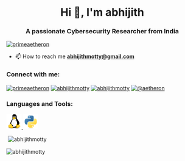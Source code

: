 <h1 align="center">Hi 👋, I'm abhijith</h1>
<h3 align="center">A passionate Cybersecurity Researcher from India</h3>

<p align="left"> <a href="https://twitter.com/primeaetheron" target="blank"><img src="https://img.shields.io/twitter/follow/primeaetheron?logo=twitter&style=for-the-badge" alt="primeaetheron" /></a> </p>

- 📫 How to reach me **abhijithmotty@gmail.com**

<h3 align="left">Connect with me:</h3>
<p align="left">
<a href="https://twitter.com/primeaetheron" target="blank"><img align="center" src="https://raw.githubusercontent.com/rahuldkjain/github-profile-readme-generator/master/src/images/icons/Social/twitter.svg" alt="primeaetheron" height="30" width="40" /></a>
<a href="https://linkedin.com/in/abhijithmotty" target="blank"><img align="center" src="https://raw.githubusercontent.com/rahuldkjain/github-profile-readme-generator/master/src/images/icons/Social/linked-in-alt.svg" alt="abhijithmotty" height="30" width="40" /></a>
<a href="https://instagram.com/abhijithmotty" target="blank"><img align="center" src="https://raw.githubusercontent.com/rahuldkjain/github-profile-readme-generator/master/src/images/icons/Social/instagram.svg" alt="abhijithmotty" height="30" width="40" /></a>
<a href="https://medium.com/@aetheron" target="blank"><img align="center" src="https://raw.githubusercontent.com/rahuldkjain/github-profile-readme-generator/master/src/images/icons/Social/medium.svg" alt="@aetheron" height="30" width="40" /></a>
</p>

<h3 align="left">Languages and Tools:</h3>
<p align="left"> <a href="https://www.linux.org/" target="_blank" rel="noreferrer"> <img src="https://raw.githubusercontent.com/devicons/devicon/master/icons/linux/linux-original.svg" alt="linux" width="40" height="40"/> </a> <a href="https://www.python.org" target="_blank" rel="noreferrer"> <img src="https://raw.githubusercontent.com/devicons/devicon/master/icons/python/python-original.svg" alt="python" width="40" height="40"/> </a> </p>

<p>&nbsp;<img align="center" src="https://github-readme-stats.vercel.app/api?username=abhijithmotty&show_icons=true&locale=en" alt="abhijithmotty" /></p>

<p><img align="center" src="https://github-readme-streak-stats.herokuapp.com/?user=abhijithmotty&" alt="abhijithmotty" /></p>
